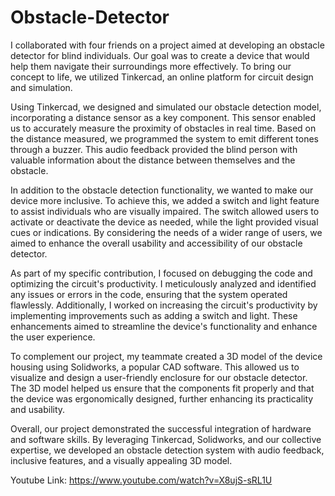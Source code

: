 # Obstacle-Detector
I collaborated with four friends on a project aimed at developing an obstacle detector for blind individuals. Our goal was to create a device that would help them navigate their surroundings more effectively. To bring our concept to life, we utilized Tinkercad, an online platform for circuit design and simulation.

Using Tinkercad, we designed and simulated our obstacle detection model, incorporating a distance sensor as a key component. This sensor enabled us to accurately measure the proximity of obstacles in real time. Based on the distance measured, we programmed the system to emit different tones through a buzzer. This audio feedback provided the blind person with valuable information about the distance between themselves and the obstacle.

In addition to the obstacle detection functionality, we wanted to make our device more inclusive. To achieve this, we added a switch and light feature to assist individuals who are visually impaired. The switch allowed users to activate or deactivate the device as needed, while the light provided visual cues or indications. By considering the needs of a wider range of users, we aimed to enhance the overall usability and accessibility of our obstacle detector.

As part of my specific contribution, I focused on debugging the code and optimizing the circuit's productivity. I meticulously analyzed and identified any issues or errors in the code, ensuring that the system operated flawlessly. Additionally, I worked on increasing the circuit's productivity by implementing improvements such as adding a switch and light. These enhancements aimed to streamline the device's functionality and enhance the user experience.

To complement our project, my teammate created a 3D model of the device housing using Solidworks, a popular CAD software. This allowed us to visualize and design a user-friendly enclosure for our obstacle detector. The 3D model helped us ensure that the components fit properly and that the device was ergonomically designed, further enhancing its practicality and usability.

Overall, our project demonstrated the successful integration of hardware and software skills. By leveraging Tinkercad, Solidworks, and our collective expertise, we developed an obstacle detection system with audio feedback, inclusive features, and a visually appealing 3D model.

Youtube Link: https://www.youtube.com/watch?v=X8ujS-sRL1U
